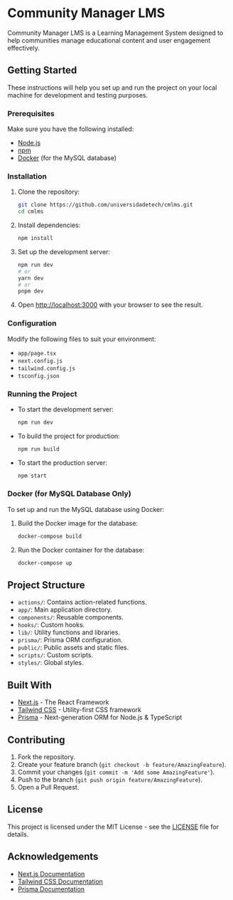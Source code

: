 # Community Manager LMS

Community Manager LMS is a Learning Management System designed to help communities manage educational content and user engagement effectively.

## Getting Started

These instructions will help you set up and run the project on your local machine for development and testing purposes.

### Prerequisites

Make sure you have the following installed:

- [Node.js](https://nodejs.org/)
- [npm](https://www.npmjs.com/)
- [Docker](https://www.docker.com/) (for the MySQL database)

### Installation

1. Clone the repository:
    ```sh
    git clone https://github.com/universidadetech/cmlms.git
    cd cmlms
    ```

2. Install dependencies:
    ```sh
    npm install
    ```

3. Set up the development server:
    ```sh
    npm run dev
    # or
    yarn dev
    # or
    pnpm dev
    ```

4. Open [http://localhost:3000](http://localhost:3000) with your browser to see the result.

### Configuration

Modify the following files to suit your environment:
- `app/page.tsx`
- `next.config.js`
- `tailwind.config.js`
- `tsconfig.json`

### Running the Project

- To start the development server:
    ```sh
    npm run dev
    ```

- To build the project for production:
    ```sh
    npm run build
    ```

- To start the production server:
    ```sh
    npm start
    ```

### Docker (for MySQL Database Only)

To set up and run the MySQL database using Docker:

1. Build the Docker image for the database:
    ```sh
    docker-compose build
    ```

2. Run the Docker container for the database:
    ```sh
    docker-compose up
    ```

## Project Structure

- `actions/`: Contains action-related functions.
- `app/`: Main application directory.
- `components/`: Reusable components.
- `hooks/`: Custom hooks.
- `lib/`: Utility functions and libraries.
- `prisma/`: Prisma ORM configuration.
- `public/`: Public assets and static files.
- `scripts/`: Custom scripts.
- `styles/`: Global styles.

## Built With

- [Next.js](https://nextjs.org/) - The React Framework
- [Tailwind CSS](https://tailwindcss.com/) - Utility-first CSS framework
- [Prisma](https://www.prisma.io/) - Next-generation ORM for Node.js & TypeScript

## Contributing

1. Fork the repository.
2. Create your feature branch (`git checkout -b feature/AmazingFeature`).
3. Commit your changes (`git commit -m 'Add some AmazingFeature'`).
4. Push to the branch (`git push origin feature/AmazingFeature`).
5. Open a Pull Request.

## License

This project is licensed under the MIT License - see the [LICENSE](LICENSE) file for details.

## Acknowledgements

- [Next.js Documentation](https://nextjs.org/docs)
- [Tailwind CSS Documentation](https://tailwindcss.com/docs)
- [Prisma Documentation](https://www.prisma.io/docs)
